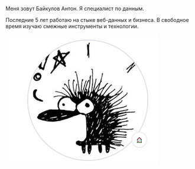 Меня зовут Байкулов Антон. Я специалист по данным.

Последние 5 лет работаю на стыке веб-данных и бизнеса. В свободное время изучаю смежные инструменты и технологии.

![](_attachments/7ba4c9f299c6d6fbf6393ae33b1bf3f1.png)

